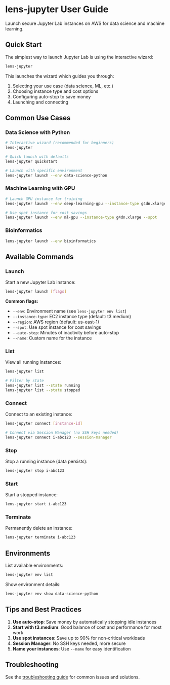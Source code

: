# lens-jupyter User Guide

Launch secure Jupyter Lab instances on AWS for data science and machine learning.

## Quick Start

The simplest way to launch Jupyter Lab is using the interactive wizard:

```bash
lens-jupyter
```

This launches the wizard which guides you through:
1. Selecting your use case (data science, ML, etc.)
2. Choosing instance type and cost options
3. Configuring auto-stop to save money
4. Launching and connecting

## Common Use Cases

### Data Science with Python

```bash
# Interactive wizard (recommended for beginners)
lens-jupyter

# Quick launch with defaults
lens-jupyter quickstart

# Launch with specific environment
lens-jupyter launch --env data-science-python
```

### Machine Learning with GPU

```bash
# Launch GPU instance for training
lens-jupyter launch --env deep-learning-gpu --instance-type g4dn.xlarge

# Use spot instance for cost savings
lens-jupyter launch --env ml-gpu --instance-type g4dn.xlarge --spot
```

### Bioinformatics

```bash
lens-jupyter launch --env bioinformatics
```

## Available Commands

### Launch

Start a new Jupyter Lab instance:

```bash
lens-jupyter launch [flags]
```

**Common flags:**
- `--env`: Environment name (see `lens-jupyter env list`)
- `--instance-type`: EC2 instance type (default: t3.medium)
- `--region`: AWS region (default: us-east-1)
- `--spot`: Use spot instance for cost savings
- `--auto-stop`: Minutes of inactivity before auto-stop
- `--name`: Custom name for the instance

### List

View all running instances:

```bash
lens-jupyter list

# Filter by state
lens-jupyter list --state running
lens-jupyter list --state stopped
```

### Connect

Connect to an existing instance:

```bash
lens-jupyter connect [instance-id]

# Connect via Session Manager (no SSH keys needed)
lens-jupyter connect i-abc123 --session-manager
```

### Stop

Stop a running instance (data persists):

```bash
lens-jupyter stop i-abc123
```

### Start

Start a stopped instance:

```bash
lens-jupyter start i-abc123
```

### Terminate

Permanently delete an instance:

```bash
lens-jupyter terminate i-abc123
```

## Environments

List available environments:

```bash
lens-jupyter env list
```

Show environment details:

```bash
lens-jupyter env show data-science-python
```

## Tips and Best Practices

1. **Use auto-stop**: Save money by automatically stopping idle instances
2. **Start with t3.medium**: Good balance of cost and performance for most work
3. **Use spot instances**: Save up to 90% for non-critical workloads
4. **Session Manager**: No SSH keys needed, more secure
5. **Name your instances**: Use `--name` for easy identification

## Troubleshooting

See the [troubleshooting guide](troubleshooting.md) for common issues and solutions.
